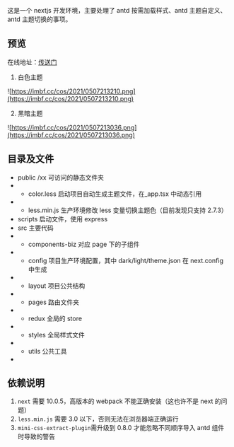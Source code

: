 这是一个 nextjs 开发环境，主要处理了 antd 按需加载样式、antd 主题自定义、antd 主题切换的事项。

## 预览

在线地址：<a href="https://imbf.cc/demo/theme" target="_blank">传送门</a>

1. 白色主题

![https://imbf.cc/cos/2021/0507213210.png](https://imbf.cc/cos/2021/0507213210.png)

2. 黑暗主题

![https://imbf.cc/cos/2021/0507213036.png](https://imbf.cc/cos/2021/0507213036.png)

## 目录及文件

- public /xx 可访问的静态文件夹
- - color.less 启动项目自动生成主题文件，在\_app.tsx 中动态引用
- - less.min.js 生产环境修改 less 变量切换主题色（目前发现只支持 2.7.3）
- scripts 启动文件，使用 express
- src 主要代码
- - components-biz 对应 page 下的子组件
- - config 项目生产环境配置，其中 dark/light/theme.json 在 next.config 中生成
- - layout 项目公共结构
- - pages 路由文件夹
- - redux 全局的 store
- - styles 全局样式文件
- - utils 公共工具
-

## 依赖说明

1. `next` 需要 10.0.5，高版本的 webpack 不能正确安装（这也许不是 next 的问题）
2. `less.min.js` 需要 3.0 以下，否则无法在浏览器端正确运行
3. `mini-css-extract-plugin`需升级到 0.8.0 才能忽略不同顺序导入 antd 组件时导致的警告
